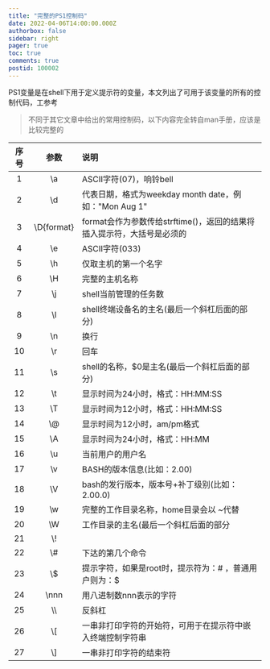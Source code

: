 ```yaml
---
title: "完整的PS1控制码"
date: 2022-04-06T14:00:00.000Z
authorbox: false
sidebar: right
pager: true
toc: true
comments: true
postid: 100002
---
```


PS1变量是在shell下用于定义提示符的变量，本文列出了可用于该变量的所有的控制代码，工参考
<!--more-->

> 不同于其它文章中给出的常用控制码，以下内容完全转自man手册，应该是比较完整的

  |序号|参数|说明|
  |:----:|:--:|:----|
  |1|\\a|ASCII字符(07)，响铃bell|
  |2|\\d|代表日期，格式为weekday month date，例如："Mon Aug 1"|
  |3|\\D{format}|format会作为参数传给strftime()，返回的结果将插入提示符，大括号是必须的|
  |4|\\e|ASCII字符(033)|
  |5|\\h|仅取主机的第一个名字|
  |6|\\H|完整的主机名称|
  |7|\\j|shell当前管理的任务数|
  |8|\\l|shell终端设备名的主名(最后一个斜杠后面的部分)|
  |9|\\n|换行|
  |10|\\r|回车|
  |11|\\s|shell的名称，$0是主名(最后一个斜杠后面的部分)|
  |12|\\t|显示时间为24小时，格式：HH:MM:SS|
  |13|\\T|显示时间为12小时，格式：HH:MM:SS|
  |14|\\@|显示时间为12小时，am/pm格式|
  |15|\\A|显示时间为24小时，格式：HH:MM|
  |16|\\u|当前用户的用户名|
  |17|\\v|BASH的版本信息(比如：2.00)|
  |18|\\V|bash的发行版本，版本号+补丁级别(比如：2.00.0)
  |19|\\w|完整的工作目录名称，home目录会以 ~代替|
  |20|\\W|工作目录的主名(最后一个斜杠后面的部分|
  |21|\\!||
  |22|\\#|下达的第几个命令|
  |23|\\$|提示字符，如果是root时，提示符为：# ，普通用户则为：$|
  |24|\\nnn|用八进制数nnn表示的字符|
  |25|\\\\ |反斜杠|
  |26|\\[|一串非打印字符的开始符，可用于在提示符中嵌入终端控制字符串|
  |27|\\]|一串非打印字符的结束符|
